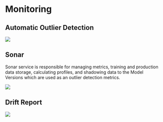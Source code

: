 # Monitoring

## Automatic Outlier Detection

![](../../.gitbook/assets/auto-od-service-diagram.png)

## Sonar

Sonar service is responsible for managing metrics, training and production data storage, calculating profiles, and shadowing data to the Model Versions which are used as an outlier detection metrics.

![](../../.gitbook/assets/sonar-service-diagram.png)

## Drift Report

![](../../.gitbook/assets/drift-report-service-diagram.png)



